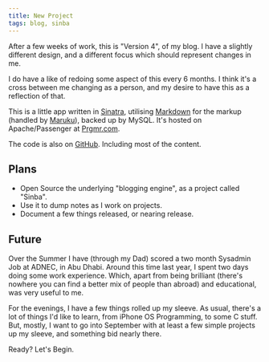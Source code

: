 ```yaml
---
title: New Project
tags: blog, sinba
---
```


After a few weeks of work, this is "Version 4", of my blog. I have a slightly different design, and a different focus which should represent changes in me.

I do have a like of redoing some aspect of this every 6 months. I think it's a cross between me changing as a person, and my desire to have this as a reflection of that.

This is a little app written in [Sinatra](http://www.sinatrarb.com/ "Sinatra"), utilising [Markdown](http://daringfireball.net/projects/markdown/ "Daring Fireball: Markdown") for the markup (handled by [Maruku](http://github.com/nex3/maruku "nex3's maruku at master - GitHub")), backed up by MySQL. It's hosted on Apache/Passenger at [Prgmr.com](http://prgmr.com/xen/ "Linux and NetBSD Xen VPS hosting.").

The code is also on [GitHub](http://github.com/nickcharlton/nickcharlton.net "nickcharlton's nickcharlton.net at master - GitHub"). Including most of the content.

## Plans

* Open Source the underlying "blogging engine", as a project called "Sinba".
* Use it to dump notes as I work on projects.
* Document a few things released, or nearing release.

## Future

Over the Summer I have (through my Dad) scored a two month Sysadmin Job at ADNEC, in Abu Dhabi. Around this time last year, I spent two days doing some work experience. Which, apart from being brilliant (there's nowhere you can find a better mix of people than abroad) and educational, was very useful to me. 

For the evenings, I have a few things rolled up my sleeve. As usual, there's a lot of things I'd like to learn, from iPhone OS Programming, to some C stuff. But, mostly, I want to go into September with at least a few simple projects up my sleeve, and something bid nearly there.

Ready? Let's Begin.


